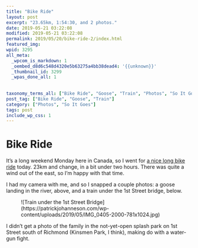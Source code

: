 ```yaml
---
title: "Bike Ride"
layout: post
excerpt: "23.65km, 1:54:30, and 2 photos."
date: 2019-05-21 03:22:08
modified: 2019-05-21 03:22:08
permalink: 2019/05/20/bike-ride-2/index.html
featured_img: 
wpid: 3295
all_meta: 
  _wpcom_is_markdown: 1
  _oembed_d8d6c548d4320e5b63275a4bb38dead4: '{{unknown}}'
  _thumbnail_id: 3299
  _wpas_done_all: 1
  
  
taxonomy_terms_all: ["Bike Ride", "Goose", "Train", "Photos", "So It Goes"]
post_tag: ["Bike Ride", "Goose", "Train"]
category: ["Photos", "So It Goes"]
tags: post
include_wp_css: 1
---
```


# Bike Ride

It’s a long weekend Monday here in Canada, so I went for [a nice long bike ride](https://www.mapmyride.com/workout/3554839108) today. 23km and change, in a bit under two hours. There was quite a wind out of the east, so I’m happy with that time.

I had my camera with me, and so I snapped a couple photos: a goose landing in the river, above, and a train under the 1st Street bridge, below.

<figure class="wp-block-image">![Train under the 1st Street Bridge](https://patrickjohanneson.com/wp-content/uploads/2019/05/IMG_0405-2000-781x1024.jpg)</figure>I didn’t get a photo of the family in the not-yet-open splash park on 1st Street south of Richmond (Kinsmen Park, I think), making do with a water-gun fight.